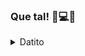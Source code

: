 
<!--
**gmovia/gmovia** is a ✨ _special_ ✨ repository because its `README.md` (this file) appears on your GitHub profile.

Here are some ideas to get you started:

- 🔭 I’m currently working on ...
- 🌱 I’m currently learning ...
- 👯 I’m looking to collaborate on ...
- 🤔 I’m looking for help with ...
- 💬 Ask me about ...
- 📫 How to reach me: ...
- 😄 Pronouns: ...
- ⚡ Fun fact: ...
-->

### Que tal! 👋💻🔭

<details>
  <summary>Datito</summary>
  
  [![Top Langs](https://github-readme-stats.vercel.app/api/top-langs/?username=gmovia&layout=compact&theme=radical)](https://github.com/anuraghazra/github-readme-stats)
  
</details>

